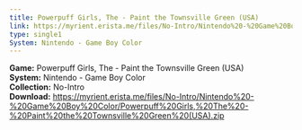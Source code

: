```yaml
---
title: Powerpuff Girls, The - Paint the Townsville Green (USA)
link: https://myrient.erista.me/files/No-Intro/Nintendo%20-%20Game%20Boy%20Color/Powerpuff%20Girls,%20The%20-%20Paint%20the%20Townsville%20Green%20(USA).zip
type: single1
System: Nintendo - Game Boy Color
---
```

<b>Game:</b> Powerpuff Girls, The - Paint the Townsville Green (USA)<br>
<b>System:</b> Nintendo - Game Boy Color<br>
<b>Collection:</b> No-Intro<br>
<b>Download:</b> https://myrient.erista.me/files/No-Intro/Nintendo%20-%20Game%20Boy%20Color/Powerpuff%20Girls,%20The%20-%20Paint%20the%20Townsville%20Green%20(USA).zip
